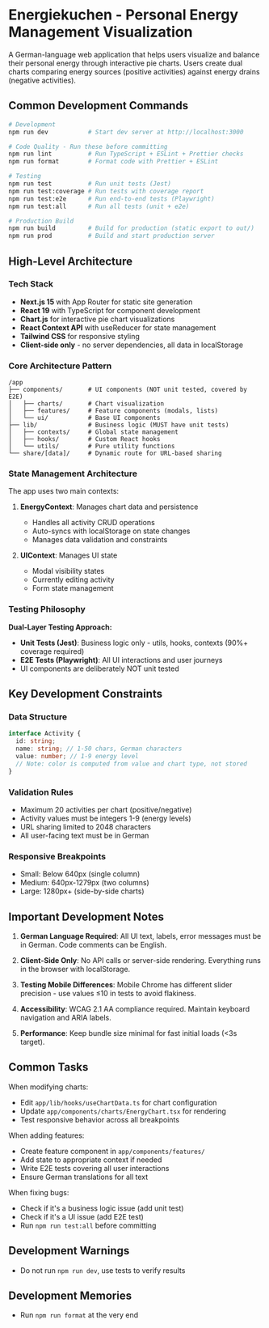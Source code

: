 # Energiekuchen - Personal Energy Management Visualization

A German-language web application that helps users visualize and balance their personal energy through interactive pie charts. Users create dual charts comparing energy sources (positive activities) against energy drains (negative activities).

## Common Development Commands

```bash
# Development
npm run dev           # Start dev server at http://localhost:3000

# Code Quality - Run these before committing
npm run lint          # Run TypeScript + ESLint + Prettier checks
npm run format        # Format code with Prettier + ESLint

# Testing
npm run test          # Run unit tests (Jest)
npm run test:coverage # Run tests with coverage report
npm run test:e2e      # Run end-to-end tests (Playwright)
npm run test:all      # Run all tests (unit + e2e)

# Production Build
npm run build         # Build for production (static export to out/)
npm run prod          # Build and start production server
```

## High-Level Architecture

### Tech Stack

- **Next.js 15** with App Router for static site generation
- **React 19** with TypeScript for component development
- **Chart.js** for interactive pie chart visualizations
- **React Context API** with useReducer for state management
- **Tailwind CSS** for responsive styling
- **Client-side only** - no server dependencies, all data in localStorage

### Core Architecture Pattern

```
/app
├── components/       # UI components (NOT unit tested, covered by E2E)
│   ├── charts/       # Chart visualization
│   ├── features/     # Feature components (modals, lists)
│   └── ui/           # Base UI components
├── lib/              # Business logic (MUST have unit tests)
│   ├── contexts/     # Global state management
│   ├── hooks/        # Custom React hooks
│   └── utils/        # Pure utility functions
└── share/[data]/     # Dynamic route for URL-based sharing
```

### State Management Architecture

The app uses two main contexts:

1. **EnergyContext**: Manages chart data and persistence

   - Handles all activity CRUD operations
   - Auto-syncs with localStorage on state changes
   - Manages data validation and constraints

2. **UIContext**: Manages UI state
   - Modal visibility states
   - Currently editing activity
   - Form state management

### Testing Philosophy

**Dual-Layer Testing Approach:**

- **Unit Tests (Jest)**: Business logic only - utils, hooks, contexts (90%+ coverage required)
- **E2E Tests (Playwright)**: All UI interactions and user journeys
- UI components are deliberately NOT unit tested

## Key Development Constraints

### Data Structure

```typescript
interface Activity {
  id: string;
  name: string; // 1-50 chars, German characters
  value: number; // 1-9 energy level
  // Note: color is computed from value and chart type, not stored
}
```

### Validation Rules

- Maximum 20 activities per chart (positive/negative)
- Activity values must be integers 1-9 (energy levels)
- URL sharing limited to 2048 characters
- All user-facing text must be in German

### Responsive Breakpoints

- Small: Below 640px (single column)
- Medium: 640px-1279px (two columns)
- Large: 1280px+ (side-by-side charts)

## Important Development Notes

1. **German Language Required**: All UI text, labels, error messages must be in German. Code comments can be English.

2. **Client-Side Only**: No API calls or server-side rendering. Everything runs in the browser with localStorage.

3. **Testing Mobile Differences**: Mobile Chrome has different slider precision - use values ≤10 in tests to avoid flakiness.

4. **Accessibility**: WCAG 2.1 AA compliance required. Maintain keyboard navigation and ARIA labels.

5. **Performance**: Keep bundle size minimal for fast initial loads (<3s target).

## Common Tasks

When modifying charts:

- Edit `app/lib/hooks/useChartData.ts` for chart configuration
- Update `app/components/charts/EnergyChart.tsx` for rendering
- Test responsive behavior across all breakpoints

When adding features:

- Create feature component in `app/components/features/`
- Add state to appropriate context if needed
- Write E2E tests covering all user interactions
- Ensure German translations for all text

When fixing bugs:

- Check if it's a business logic issue (add unit test)
- Check if it's a UI issue (add E2E test)
- Run `npm run test:all` before committing

## Development Warnings

- Do not run `npm run dev`, use tests to verify results

## Development Memories

- Run `npm run format` at the very end
